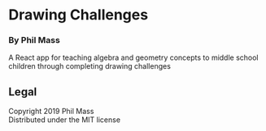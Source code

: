 # Drawing Challenges
### By Phil Mass

A React app for teaching algebra and geometry concepts to middle school children through completing drawing challenges

## Legal
Copyright 2019 Phil Mass  
Distributed under the MIT license
